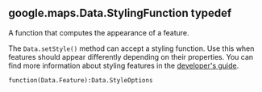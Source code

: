 <h2 id="Data.StylingFunction">
google.maps.Data.StylingFunction
typedef
</h2><p>A function that computes the appearance of a feature.
</p><p>
The <code>Data.setStyle()</code> method can accept a styling function. Use
this when features should appear differently depending on their properties.
You can find more information about styling features in the <a href="/maps/documentation/javascript/datalayer#style_geojson_data">developer's
guide</a>.</p><p><code>function(Data.Feature):Data.StyleOptions</code></p>